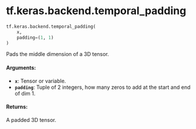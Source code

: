 <div itemscope itemtype="http://developers.google.com/ReferenceObject">
<meta itemprop="name" content="tf.keras.backend.temporal_padding" />
<meta itemprop="path" content="Stable" />
</div>

# tf.keras.backend.temporal_padding

``` python
tf.keras.backend.temporal_padding(
    x,
    padding=(1, 1)
)
```

Pads the middle dimension of a 3D tensor.

#### Arguments:

* <b>`x`</b>: Tensor or variable.
* <b>`padding`</b>: Tuple of 2 integers, how many zeros to
        add at the start and end of dim 1.


#### Returns:

A padded 3D tensor.